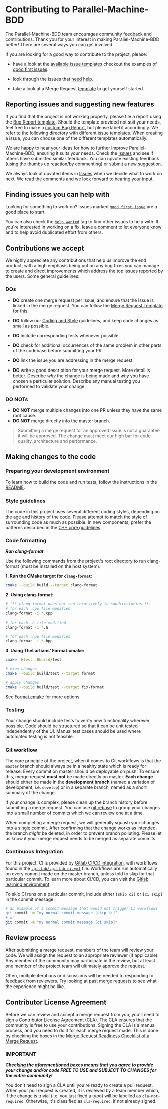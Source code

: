 # Contributing to Parallel-Machine-BDD

The Parallel-Machine-BDD team encourages community feedback and contributions.
Thank you for your interest in making Parallel-Machine-BDD better! There are several
ways you can get involved.

If you are looking for a good way to contribute to the project, please:

* have a look at the [available issue templates](https://gitlab.kuleuven.be/u0056096/parallel-machine-bdd/-/tree/master/.gitlab/issue_templates) checkout the examples of [good first issues](https://gitlab.kuleuven.be/u0056096/parallel-machine-bdd/-/issues?scope=all&state=opened&label_name[]=good%20first%20issue).

* look through the issues that [need help](https://gitlab.kuleuven.be/u0056096/parallel-machine-bdd/-/issues?scope=all&state=opened&label_name[]=help%20wanted).

* take a look at a Merge Request [template](https://gitlab.kuleuven.be/u0056096/parallel-machine-bdd/-/blob/master/.gitlab/merge_request_templates/default.md) to get yourself
started.

## Reporting issues and suggesting new features

If you find that the project is not working properly, please file a report using
the [Bug Report template](https://gitlab.kuleuven.be/u0056096/parallel-machine-bdd/-/blob/master/.gitlab/issue_templates/Bug.md).
Should the template provided not suit your needs, feel free to make a
[custom Bug Report](https://gitlab.kuleuven.be/u0056096/parallel-machine-bdd/-/issues/new),
but please label it accordingly. We refer to the following directory with different issue [templates](https://gitlab.kuleuven.be/u0056096/parallel-machine-bdd/-/tree/master/.gitlab/issue_templates). When creating a issue, you can choose one of the different templates automatically.

We are happy to hear your ideas for how to further improve Parallel-Machine-BDD,
ensuring it suits your needs. Check the [Issues](https://gitlab.kuleuven.be/u0056096/parallel-machine-bdd/-/issues)
and see if others have submitted similar feedback. You can upvote existing feedback
(using the thumbs up reaction/by commenting) or [submit a new suggestion](https://gitlab.kuleuven.be/u0056096/parallel-machine-bdd/-/issues?scope=all&state=opened&label_name[]=enhancement).

We always look at upvoted items in [Issues](https://gitlab.kuleuven.be/u0056096/parallel-machine-bdd/-/issues)
when we decide what to work on next. We read the comments and we look forward to
hearing your input.

## Finding issues you can help with

Looking for something to work on?
Issues marked [`good first issue`](https://gitlab.kuleuven.be/u0056096/parallel-machine-bdd/-/issues?scope=all&state=opened&label_name[]=good%20first%20issue)
are a good place to start.

You can also check the [`help wanted`](https://gitlab.kuleuven.be/u0056096/parallel-machine-bdd/-/issues?scope=all&state=opened&label_name[]=help%20wanted)
tag to find other issues to help with. If you're interested in working on a fix,
leave a comment to let everyone know and to help avoid duplicated effort from others.

## Contributions we accept

We highly appreciate any contributions that help us improve the end product, with
a high emphasis being put on any bug fixes you can manage to create and direct
improvements which address the top issues reported by the users. Some general
guidelines:

### DOs

* **DO** create one merge request per Issue, and ensure that the Issue is linked
in the merge request. You can follow the [Merge Request Template](https://gitlab.kuleuven.be/u0056096/parallel-machine-bdd/-/blob/master/.gitlab/merge_request_templates/default.md)
for this.

* **DO** follow our [Coding and Style](#style-guidelines) guidelines, and keep code
changes as small as possible.

* **DO** include corresponding tests whenever possible.

* **DO** check for additional occurrences of the same problem in other parts of the
codebase before submitting your PR.

* **DO** link the issue you are addressing in the merge request.

* **DO** write a good description for your merge request. More detail is better.
Describe *why* the change is being made and *why* you have chosen a particular solution.
Describe any manual testing you performed to validate your change.

### DO NOTs

* **DO NOT** merge multiple changes into one PR unless they have the same root cause.
* **DO NOT** merge directly into the master branch.

> Submitting a merge request for an approved Issue is not a guarantee it will be approved.
> The change must meet our high bar for code quality, architecture and performance.

## Making changes to the code

### Preparing your development environment

To learn how to build the code and run tests, follow the instructions in the [README](README.md).

### Style guidelines

The code in this project uses several different coding styles, depending on the
age and history of the code. Please attempt to match the style of surrounding
code as much as possible. In new components, prefer the patterns described in the
[C++ core guidelines](https://isocpp.github.io/CppCoreGuidelines/CppCoreGuidelines).

### Code formatting

***Run clang-format***

Use the following commands from the project's root directory to run clang-format
(must be installed on the host system).

**1. Run the CMake target for `clang-format`:**

```bash
cmake --build build --target clang-format
```

**2. Using clang-format:**

```bash
# !!! clang-format does not run recursively in subdirectories !!!
# for each .cpp file modified
clang-format -i *.cpp

# for each .h file modified
clang-format -i *.h

# for each .hpp file modified
clang-format -i *.hpp
```

**3. Using TheLartians' Format.cmake:**

```bash
cmake -Htest -Bbuild/test

# view changes
cmake --build build/test --target format

# apply changes
cmake --build build/test --target fix-format
```

See [Format.cmake](https://github.com/TheLartians/Format.cmake) for more options.

### Testing

Your change should include tests to verify new functionality wherever possible.
Code should be structured so that it can be unit tested independently of the UI.
Manual test cases should be used where automated testing is not feasible.

### Git workflow

The core principle of the project, when it comes to Git workflows is that the
`master` branch should always be in a healthy state which is ready for release.
Every commit on master should be deployable on push. To ensure this, merge request
**must not** be made directly on master. **Each change** should either be made in
the **development branch** (named a variation of development, i.e. `develop`) or in a
separate branch, named as a short summary of the change.

If your change is complex, please clean up the branch history before submitting a
merge request. You can use [git rebase](https://git-scm.com/book/en/v2/Git-Branching-Rebasing)
to group your changes into a small number of commits which we can review one at a
time.

When completing a merge request, we will generally squash your changes into a single
commit. After confirming that the change works as intended, the branch *might* be
deleted, in order to prevent branch polluting. Please let us know if your merge request
needs to be merged as separate commits.

### Continuous Integration

For this project, CI is provided by [Gitlab CI/CD integration](https://about.gitlab.com/topics/ci-cd/),
with workflows found in the [`.gitlab/.gitlab-ci.yml`](https://gitlab.kuleuven.be/u0056096/parallel-machine-bdd/-/blob/master/.gitlab/.gitlab-ci.yml) file. Workflows
are run automatically on every commit made on the master branch, unless told to skip
for that particular commit. To learn more about CI/CD, you can visit the [Gitlab learning environment](https://about.gitlab.com/learn/continuous-integration/)

To skip CI runs on a particular commit, include either `[skip ci]` or `[ci skip]`
in the commit message.

```bash
# an example of a commit message that would not trigger CI workflows
git commit -m "my normal commit message [skip ci]"
# or
git commit -m "my normal commit message [ci skip]"
```

## Review process

After submitting a merge request, members of the team will review your code. We will
assign the request to an appropriate reviewer (if applicable). Any member of the
community may participate in the review, but at least one member of the project team
will ultimately approve the request.

Often, multiple iterations or discussions will be needed to responding to feedback
from reviewers. Try looking at [past merge requests](https://gitlab.kuleuven.be/u0056096/parallel-machine-bdd/-/merge_requests?scope=all&state=closed)
to see what the experience might be like.

## Contributor License Agreement

Before we can review and accept a merge request from you, you'll need to sign a
Contributor License Agreement (CLA). The CLA ensures that the community is free
to use your contributions. Signing the CLA is a manual process, and you need to
do it for each merge request made. This is done by checking the boxes in the
[Merge Request Readiness Checklist of a Merge Request](https://gitlab.kuleuven.be/u0056096/parallel-machine-bdd/-/blob/master/.gitlab/merge_request_templates/default.md#Pull-Request-Readiness-Checklist).

### IMPORTANT

***Checking the aforementioned boxes means that you agree to provide your change
and/or code FREE TO USE and SUBJECT TO CHANGES for the entire community!***

You don't need to sign a CLA until you're ready to create a pull request. When your
pull request is created, it is reviewed by a team member which, if the change is
trivial (i.e. you just fixed a typo) will be labelled as `cla-not-required`.
Otherwise, it's classified as `cla-required`, if not already signed.
